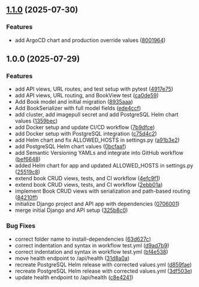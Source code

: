 ## [1.1.0](https://github.com/milos-pe/DevOps_Capstone_2025/compare/v1.0.0...v1.1.0) (2025-07-30)

### Features

* add ArgoCD chart and production override values ([8001964](https://github.com/milos-pe/DevOps_Capstone_2025/commit/800196488ec5b2b84883d23dd3b53139eef994cd))

## 1.0.0 (2025-07-29)

### Features

* add API views, URL routes, and test setup with pytest ([4917e75](https://github.com/milos-pe/DevOps_Capstone_2025/commit/4917e758723eb87a22549b5e01c5f8c689c2890b))
* add API views, URL routing, and BookView test ([ca0de59](https://github.com/milos-pe/DevOps_Capstone_2025/commit/ca0de597d39a789dda6ae6de3f73456ba07ab956))
* Add Book model and initial migration ([8935aaa](https://github.com/milos-pe/DevOps_Capstone_2025/commit/8935aaae46bb8296170f05a7c5f8f4e5456f0dee))
* Add BookSerializer with full model fields ([ede4ccf](https://github.com/milos-pe/DevOps_Capstone_2025/commit/ede4ccf12d2b4cdfd59c85f0f3fa332a90c558fc))
* add cluster, add imagepull secret and add PostgreSQL Helm chart values ([1359bec](https://github.com/milos-pe/DevOps_Capstone_2025/commit/1359beca4c0f2a15ab020a2f895c0833cf2a4ecc))
* add Docker setup and update CI/CD workflow  ([7b9dfce](https://github.com/milos-pe/DevOps_Capstone_2025/commit/7b9dfced3cfe021688252abb08cd7132714175f4))
* add Docker setup with PostgreSQL integration ([c75d4c2](https://github.com/milos-pe/DevOps_Capstone_2025/commit/c75d4c26d76ed1ef659b825f0ce022e0f6481911))
* add Helm chart and fix ALLOWED_HOSTS in settings.py ([a91b3e2](https://github.com/milos-pe/DevOps_Capstone_2025/commit/a91b3e289a1a88f80fc02c025829411066ab8d32))
* add PostgreSQL Helm chart values ([0bcfaaf](https://github.com/milos-pe/DevOps_Capstone_2025/commit/0bcfaaf20f29cad85922a3dd6a23213e614fa5ef))
* add Semantic Versioning YAMLs and integrate into GitHub workflow ([bef6648](https://github.com/milos-pe/DevOps_Capstone_2025/commit/bef6648acac7f2c7707c7eb77c088326b0302eb0))
* added Helm chart for app and updated ALLOWED_HOSTS in settings.py ([25519c8](https://github.com/milos-pe/DevOps_Capstone_2025/commit/25519c8fac289cc88e42c4987c66c92b3c737f29))
* extend book CRUD views, tests, and CI workflow ([4efc9f1](https://github.com/milos-pe/DevOps_Capstone_2025/commit/4efc9f1be0040bc98dbae7704ed4c347c411782c))
* extend book CRUD views, tests, and CI workflow ([2ebb01a](https://github.com/milos-pe/DevOps_Capstone_2025/commit/2ebb01a352312e8cc37822f10a9c9f70a90d591a))
* implement Book CRUD views with serialization and path-based routing ([84210ff](https://github.com/milos-pe/DevOps_Capstone_2025/commit/84210ff96e3ca33013180bff183540a73e376bf2))
* initialize Django project and API app with dependencies ([0706001](https://github.com/milos-pe/DevOps_Capstone_2025/commit/0706001d3ab6fdddec2c932aa7dbeecdeb24e0cf))
* merge initial Django and API setup ([325b8c0](https://github.com/milos-pe/DevOps_Capstone_2025/commit/325b8c05b3c621afb4155df34c233a95355a5e9d))

### Bug Fixes

* correct folder name to install-dependencies ([63d627c](https://github.com/milos-pe/DevOps_Capstone_2025/commit/63d627cb43d02f7440cdc63ce19f307ed4154791))
* correct indentation and syntax in workflow test.yml ([d9ad7b9](https://github.com/milos-pe/DevOps_Capstone_2025/commit/d9ad7b925eed83c37ef8ba760a7299ecf722e812))
* correct indentation and syntax in workflow test.yml ([bf4e538](https://github.com/milos-pe/DevOps_Capstone_2025/commit/bf4e538b745860d0f5e608dbd0da0e9ee20147f3))
* move health endpoint to /api/health ([31d8a0a](https://github.com/milos-pe/DevOps_Capstone_2025/commit/31d8a0a0b8544117394112898a5798f4cd90b57a))
* recreate PostgreSQL Helm release with corrected values.yml ([d859fae](https://github.com/milos-pe/DevOps_Capstone_2025/commit/d859fae15dc75b67f0b6560a393bd9a9b1673a15))
* recreate PostgreSQL Helm release with corrected values.yml ([3df503e](https://github.com/milos-pe/DevOps_Capstone_2025/commit/3df503e6437a0cfcf1e51e64902fdf95e07c11ff))
* update health endpoint to /api/health ([c8e4241](https://github.com/milos-pe/DevOps_Capstone_2025/commit/c8e424186444a5a7e07e1175566b63014e92b7f7))
